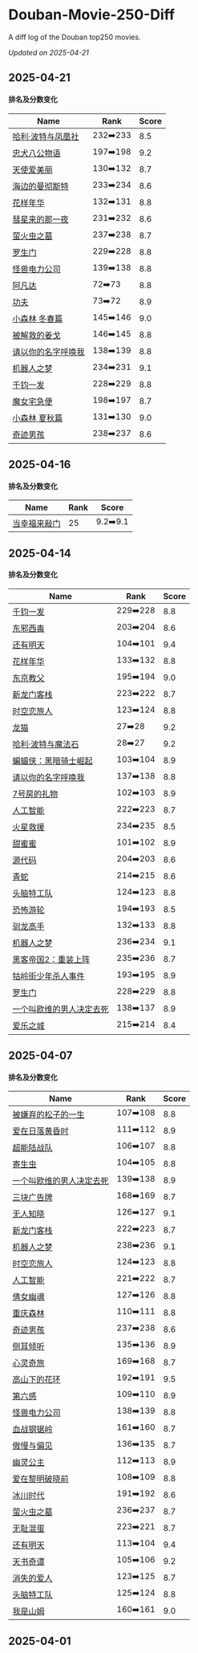 # Douban-Movie-250-Diff

A diff log of the Douban top250 movies.

*Updated on 2025-04-21*

## 2025-04-21


#### 排名及分数变化

|     Name    |   Rank   |   Score  |
| ---------- | -------- | -------- |
| [哈利·波特与凤凰社](https://movie.douban.com/subject/1457217) | 232➡️233 | 8.5 |
| [忠犬八公物语](https://movie.douban.com/subject/1959195) | 197➡️198 | 9.2 |
| [天使爱美丽](https://movie.douban.com/subject/1292215) | 130➡️132 | 8.7 |
| [海边的曼彻斯特](https://movie.douban.com/subject/25980443) | 233➡️234 | 8.6 |
| [花样年华](https://movie.douban.com/subject/1291557) | 132➡️131 | 8.8 |
| [彗星来的那一夜](https://movie.douban.com/subject/25807345) | 231➡️232 | 8.6 |
| [萤火虫之墓](https://movie.douban.com/subject/1293318) | 237➡️238 | 8.7 |
| [罗生门](https://movie.douban.com/subject/1291879) | 229➡️228 | 8.8 |
| [怪兽电力公司](https://movie.douban.com/subject/1291579) | 139➡️138 | 8.8 |
| [阿凡达](https://movie.douban.com/subject/1652587) | 72➡️73 | 8.8 |
| [功夫](https://movie.douban.com/subject/1291543) | 73➡️72 | 8.9 |
| [小森林 冬春篇](https://movie.douban.com/subject/25814707) | 145➡️146 | 9.0 |
| [被解救的姜戈](https://movie.douban.com/subject/6307447) | 146➡️145 | 8.8 |
| [请以你的名字呼唤我](https://movie.douban.com/subject/26799731) | 138➡️139 | 8.8 |
| [机器人之梦](https://movie.douban.com/subject/35426925) | 234➡️231 | 9.1 |
| [千钧一发](https://movie.douban.com/subject/1300117) | 228➡️229 | 8.8 |
| [魔女宅急便](https://movie.douban.com/subject/1307811) | 198➡️197 | 8.7 |
| [小森林 夏秋篇](https://movie.douban.com/subject/25814705) | 131➡️130 | 9.0 |
| [奇迹男孩](https://movie.douban.com/subject/26787574) | 238➡️237 | 8.6 |
## 2025-04-16


#### 排名及分数变化

|     Name    |   Rank   |   Score  |
| ---------- | -------- | -------- |
| [当幸福来敲门](https://movie.douban.com/subject/1849031) | 25 | 9.2➡️9.1 |
## 2025-04-14


#### 排名及分数变化

|     Name    |   Rank   |   Score  |
| ---------- | -------- | -------- |
| [千钧一发](https://movie.douban.com/subject/1300117) | 229➡️228 | 8.8 |
| [东邪西毒](https://movie.douban.com/subject/1292328) | 203➡️204 | 8.6 |
| [还有明天](https://movie.douban.com/subject/36445098) | 104➡️101 | 9.4 |
| [花样年华](https://movie.douban.com/subject/1291557) | 133➡️132 | 8.8 |
| [东京教父](https://movie.douban.com/subject/1310177) | 195➡️194 | 9.0 |
| [新龙门客栈](https://movie.douban.com/subject/1292287) | 223➡️222 | 8.7 |
| [时空恋旅人](https://movie.douban.com/subject/10577869) | 123➡️124 | 8.8 |
| [龙猫](https://movie.douban.com/subject/1291560) | 27➡️28 | 9.2 |
| [哈利·波特与魔法石](https://movie.douban.com/subject/1295038) | 28➡️27 | 9.2 |
| [蝙蝠侠：黑暗骑士崛起](https://movie.douban.com/subject/3395373) | 103➡️104 | 8.9 |
| [请以你的名字呼唤我](https://movie.douban.com/subject/26799731) | 137➡️138 | 8.8 |
| [7号房的礼物](https://movie.douban.com/subject/10777687) | 102➡️103 | 8.9 |
| [人工智能](https://movie.douban.com/subject/1302827) | 222➡️223 | 8.7 |
| [火星救援](https://movie.douban.com/subject/25864085) | 234➡️235 | 8.5 |
| [甜蜜蜜](https://movie.douban.com/subject/1305164) | 101➡️102 | 8.9 |
| [源代码](https://movie.douban.com/subject/3075287) | 204➡️203 | 8.6 |
| [青蛇](https://movie.douban.com/subject/1303394) | 214➡️215 | 8.6 |
| [头脑特工队](https://movie.douban.com/subject/10533913) | 124➡️123 | 8.8 |
| [恐怖游轮](https://movie.douban.com/subject/3011051) | 194➡️193 | 8.5 |
| [驯龙高手](https://movie.douban.com/subject/2353023) | 132➡️133 | 8.8 |
| [机器人之梦](https://movie.douban.com/subject/35426925) | 236➡️234 | 9.1 |
| [黑客帝国2：重装上阵](https://movie.douban.com/subject/1304141) | 235➡️236 | 8.7 |
| [牯岭街少年杀人事件](https://movie.douban.com/subject/1292329) | 193➡️195 | 8.9 |
| [罗生门](https://movie.douban.com/subject/1291879) | 228➡️229 | 8.8 |
| [一个叫欧维的男人决定去死](https://movie.douban.com/subject/26628357) | 138➡️137 | 8.9 |
| [爱乐之城](https://movie.douban.com/subject/25934014) | 215➡️214 | 8.4 |
## 2025-04-07


#### 排名及分数变化

|     Name    |   Rank   |   Score  |
| ---------- | -------- | -------- |
| [被嫌弃的松子的一生](https://movie.douban.com/subject/1787291) | 107➡️108 | 8.8 |
| [爱在日落黄昏时](https://movie.douban.com/subject/1291990) | 111➡️112 | 8.9 |
| [超能陆战队](https://movie.douban.com/subject/11026735) | 106➡️107 | 8.8 |
| [寄生虫](https://movie.douban.com/subject/27010768) | 104➡️105 | 8.8 |
| [一个叫欧维的男人决定去死](https://movie.douban.com/subject/26628357) | 139➡️138 | 8.9 |
| [三块广告牌](https://movie.douban.com/subject/26611804) | 168➡️169 | 8.7 |
| [无人知晓](https://movie.douban.com/subject/1292337) | 126➡️127 | 9.1 |
| [新龙门客栈](https://movie.douban.com/subject/1292287) | 222➡️223 | 8.7 |
| [机器人之梦](https://movie.douban.com/subject/35426925) | 238➡️236 | 9.1 |
| [时空恋旅人](https://movie.douban.com/subject/10577869) | 124➡️123 | 8.8 |
| [人工智能](https://movie.douban.com/subject/1302827) | 221➡️222 | 8.7 |
| [倩女幽魂](https://movie.douban.com/subject/1297447) | 127➡️126 | 8.8 |
| [重庆森林](https://movie.douban.com/subject/1291999) | 110➡️111 | 8.8 |
| [奇迹男孩](https://movie.douban.com/subject/26787574) | 237➡️238 | 8.6 |
| [侧耳倾听](https://movie.douban.com/subject/1297052) | 135➡️136 | 8.9 |
| [心灵奇旅](https://movie.douban.com/subject/24733428) | 169➡️168 | 8.7 |
| [高山下的花环](https://movie.douban.com/subject/1422283) | 192➡️191 | 9.5 |
| [第六感](https://movie.douban.com/subject/1297630) | 109➡️110 | 8.9 |
| [怪兽电力公司](https://movie.douban.com/subject/1291579) | 138➡️139 | 8.8 |
| [血战钢锯岭](https://movie.douban.com/subject/26325320) | 161➡️160 | 8.7 |
| [傲慢与偏见](https://movie.douban.com/subject/1418200) | 136➡️135 | 8.7 |
| [幽灵公主](https://movie.douban.com/subject/1297359) | 112➡️113 | 8.9 |
| [爱在黎明破晓前](https://movie.douban.com/subject/1296339) | 108➡️109 | 8.8 |
| [冰川时代](https://movie.douban.com/subject/1291578) | 191➡️192 | 8.6 |
| [萤火虫之墓](https://movie.douban.com/subject/1293318) | 236➡️237 | 8.7 |
| [无耻混蛋](https://movie.douban.com/subject/1438652) | 223➡️221 | 8.7 |
| [还有明天](https://movie.douban.com/subject/36445098) | 113➡️104 | 9.4 |
| [天书奇谭](https://movie.douban.com/subject/1428581) | 105➡️106 | 9.2 |
| [消失的爱人](https://movie.douban.com/subject/21318488) | 123➡️125 | 8.7 |
| [头脑特工队](https://movie.douban.com/subject/10533913) | 125➡️124 | 8.8 |
| [我是山姆](https://movie.douban.com/subject/1306861) | 160➡️161 | 9.0 |
## 2025-04-01


